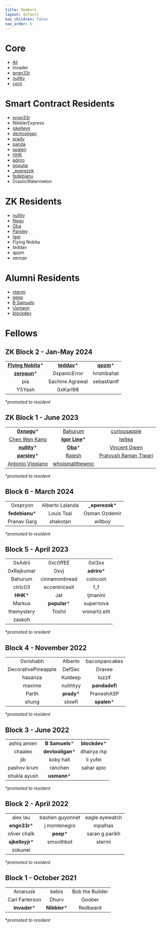 ```yaml
---
title: Members
layout: default
has_children: false
nav_order: 6
---
```


# Core
* [Ali](https://twitter.com/0xalizk)
* Invader
* [engn33r](https://twitter.com/bl4ckb1rd71)
* [nullity](https://twitter.com/nullity00)
* [corn](https://twitter.com/omgcorn)

# Smart Contract Residents
* [engn33r](https://twitter.com/bl4ckb1rd71)
* NibblerExpress
* [sjkelleyjr](https://twitter.com/sjkelleyjr)
* [devtooligan](https://twitter.com/devtooligan)
* [prady](https://twitter.com/prady_v)
* [panda](https://twitter.com/pandadfi)
* [spalen](https://github.com/spalen0)
* [HHK](https://twitter.com/HHK_ETH)
* [adriro](https://twitter.com/adrianromero)
* [popular](https://twitter.com/popular_12345/)
* [_eperezok](https://twitter.com/_eperezok)
* [fedebianu](https://twitter.com/fedebianu)
* DrasticWatermelon

# ZK Residents
* [nullity](https://twitter.com/nullity00)
* [Nagu](https://github.com/thogiti)
* [Oba](https://github.com/obatirou)
* [Parsley](https://github.com/bbresearcher)
* [Igor](https://github.com/igorline)
* Flying Nobita
* teddav
* qpzm
* zeroqn

# Alumni Residents
* [stermi](https://twitter.com/StErMi)
* [peep](https://twitter.com/XianganH)
* [B Samuels](https://twitter.com/thebensams)
* [Usmann](https://twitter.com/usmannk)
* [blockdev](https://twitter.com/blockdeveth)


# Fellows

## ZK Block 2 - Jan-May 2024

||||
|:--------------:|:-------------:|:----------------:|
|  **[Flying Nobita](https://flyingnobita.com/)*** | **[teddav](https://github.com/teddav)***  | **[qpzm](https://github.com/qpzm)***  |
|  **[zeroqun](https://github.com/zeroqn)*** |  0xpanicError |  hrishibahat |
|  pia | Sachine Agrawal  | sebastiantf  |
|  Y5Yash | 0xKarl98  |   |

*_promoted to resident_

## ZK Block 1 - June 2023

||||
|:--------------:|:-------------:|:----------------:|
| **[0xnagu](https://github.com/thogiti)*** | [Bahurum](https://github.com/bahurum)|  [curiousapple](https://github.com/abhishekvispute) |
| [Chen Wen Kang](https://github.com/cwkang1998) | **[Igor Line](https://github.com/igorline)*** | [lwltea](https://github.com/lwltea)  |
| **[nullity](https://github.com/nullity00)*** | **[Oba](https://github.com/obatirou)*** | [Vincent Owen](https://github.com/makluganteng)   |
| **[parsley](https://github.com/bbresearcher)***   | [Rajesh](https://github.com/RajeshRk18)   | [Pratyush Ranjan Tiwari](https://github.com/PratyushRT)   |
| [Antonio Viggiano](https://github.com/aviggiano) | [whoismatthewmc](https://github.com/whoismatthewmc1) | |

*_promoted to resident_

## Block 6 - March 2024

||||
|:--------------:|:-------------:|:----------------:|
| 0xspryon | Alberto Lalanda | **_eperezok*** |
| **fedebianu*** | Louis Tsai | Osman Ozdemir |
| Pranav Garg | shakotan | willboy |

*_promoted to resident_

## Block 5 - April 2023

||||
|:--------------:|:-------------:|:----------------:|
| 0xAdrii | 0xc0ffEE  | 0xl3xx |
| 0xRajkumar | 0xvj | **adriro*** |
| Bahurum | cinnamonbread | coincoin |
| ctrlc03 | eccentricexit | f_f |
| **HHK*** | Jat | ljmanini |
| Markus | **popular*** | supernova |
| themystery | Toshii | vnmartz.eth |
|zaskoh | | |

*_promoted to resident_

## Block 4 - November 2022

||||
|:--------------:|:-------------:|:----------------:|
|0xrishabh |Alberto |baconpancakes |
|DecorativePineapple |DefSec |Dravee |
|hasanza |Kuldeep |luzzif |
|maxime|nuhhtyy |**pandadefi** |
|Parth| **prady*** |PraneshASP |
|shung|slowfi |**spalen*** |

*_promoted to resident_

## Block 3 - June 2022

||||
|:--------------:|:-------------:|:----------------:|
|ashiq amien |**B Samuels***  |**blockdev***|
|chaalex     |**devtooligan***|dhairya rkp|
|jib         |koby hall      |li yufei|
|pashov krum |ranchen        |sahar aplo|
|shukla ayush|**usmann***        |       |

*_promoted to resident_

## Block 2 - April 2022

||||
|:--------------:|:-------------:|:----------------:|
|    alex lau     |    bastien guyonnet      |  eagle eyewatch |
| **engn33r*** |    j montenegro      |   mpalhas         |
|  oliver chalk  | **peep*** |     saran g parikh     |
|    **sjkelleyjr***    |      smoothbot         |       stermi           |
|zokunei|||


*_promoted to resident_


## Block 1 - October 2021

||||
|:--------------:|:-------------:|:----------------:|
| Amanusk        |  bebis        |  Bob the Builder |
| Carl Farterson |  Dhurv        | Goober           |
| **Invader***   |  **Nibbler*** | Redbeard         |



*_promoted to resident_
